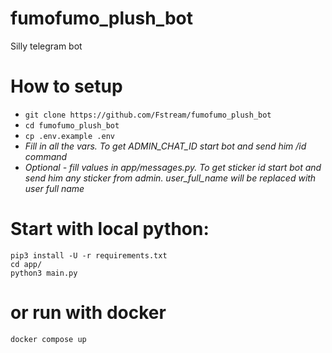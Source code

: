 # fumofumo_plush_bot
Silly telegram bot 

# How to setup

- `git clone https://github.com/Fstream/fumofumo_plush_bot`
- `cd fumofumo_plush_bot`
- `cp .env.example .env`
- *Fill in all the vars. To get ADMIN_CHAT_ID start bot and send him /id command*
- *Optional - fill values in app/messages.py. To get sticker id start bot and send him any sticker from admin. user_full_name will be replaced with user full name*

# Start with local python:
```
pip3 install -U -r requirements.txt
cd app/
python3 main.py
```

# or run with docker
```
docker compose up
```